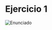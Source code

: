 # Ejercicio 1

![Enunciado](https://github.com/Lukas-De-Angelis-Riva/Estructura-Assembly/blob/master/Guia7/Ejercicio01/Enunciado.JPG)
